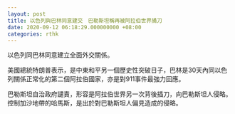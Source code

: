 ```yaml
---
layout: post
title: 以色列與巴林同意建交　巴勒斯坦稱再被阿拉伯世界捅刀
date: 2020-09-12 06:18:29.000000000 +08:00
categories: rthk
---
```


以色列同巴林同意建立全面外交關係。

美國總統特朗普表示，是中東和平另一個歷史性突破日子，巴林是30天內同以色列關係正常化的第二個阿拉伯國家，亦是對911事件最強力回應。

巴勒斯坦自治政府譴責，形容是阿拉伯世界另一次背後插刀，向巴勒斯坦人侵略。控制加沙地帶的哈馬斯，是出於對巴勒斯坦人偏見造成的侵略。

